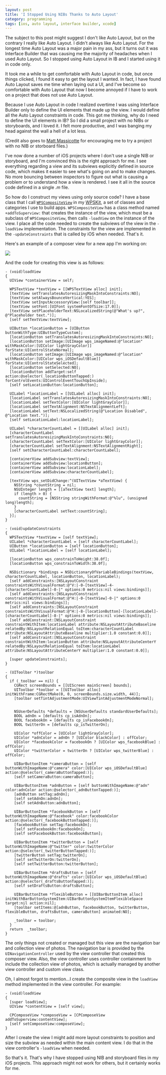 ```yaml
---
layout: post
title: 'I Stopped Using NIBs Thanks to Auto Layout'
category: programming
tags: [ios, auto layout, interface builder, xcode]
---
```

The subject to this post might suggest I don't like Auto Layout, but on the contrary I really like Auto Layout. I didn't always like Auto Layout. For the longest time Auto Layout was a major pain in my ass, but it turns out it was Interface Builder that was causing me the majority of headaches when I used Auto Layout. So I stopped using Auto Layout in IB and I started using it in code only.

It took me a while to get comfortable with Auto Layout in code, but once things clicked, I found it easy to get the layout I wanted. In fact, I have found Auto Layout saves me time when laying out a UI, and I've become so comfortable with Auto Layout that now I become annoyed if I have to work on a project that does not use Auto Layout.

Because I use Auto Layout in code I realized overtime I was using Interface Builder only to define the UI elements that made up the view. I would define all the Auto Layout constraints in code. This got me thinking, why do I need to define the UI elements in IB? So I did a small project with no NIBs or storyboards, and I loved it. I felt more productive, and I was banging my head against the wall a hell of a lot less.

(Credit also goes to [Matt Massicotte](https://twitter.com/mattie) for encouraging me to try a project with no NIB or storboard files.)

I've now done a number of iOS projects where I don't use a single NIB or storyboard, and I'm convinced this is the right approach for me. I see everything regarding a view and its subviews explicitly defined in source code, which makes it easier to see what's going on and to make changes. No more bouncing between inspectors to figure out what is causing a problem or to understand how a view is rendered. I see it all in the source code defined in a single *.m* file.

So how do I construct my views using only source code? I have a base class that I call [`WPSCompositeView`](https://github.com/kirbyt/WPSKit/blob/master/WPSKit/UIKit/WPSCompositeView.h) in my [WPSKit](https://github.com/kirbyt/WPSKit), a set of classes and categories I use to build apps. `WPSCompositeView` has a class method named `+addToSuperview:` that creates the instance of the view, which must be a subclass of `WPSCompositeView`, then calls `-loadView` on the instance of the view. I place all the code needed to create the subviews of the view in the `-loadView` implementation. The constraints for the view are implemented in the `-updateConstraints` that is called by iOS when needed. That's it.

Here's an example of a composer view for a new app I'm working on:

[![](https://farm8.staticflickr.com/7204/13920896030_e0da352daf_m.jpg)](https://farm8.staticflickr.com/7204/13920896030_4c53fbfe1c_o.jpg)

And the code for creating this view is as follows:

    - (void)loadView
    {
      UIView *containerView = self;

      WPSTextView *textView = [[WPSTextView alloc] init];
      [textView setTranslatesAutoresizingMaskIntoConstraints:NO];
      [textView setAlwaysBounceVertical:YES];
      [textView setInputAccessoryView:[self toolbar]];
      [textView setFont:[UIFont systemFontOfSize:17.0]];
      [textView setPlaceholderText:NSLocalizedString(@"What's up?", @"Placeholder text.")];
      [self setTextView:textView];

      UIButton *locationButton = [UIButton buttonWithType:UIButtonTypeCustom];
      [locationButton setTranslatesAutoresizingMaskIntoConstraints:NO];
      [locationButton setImage:[UIImage wps_imageNamed:@"location" withMaskColor:[UIColor lightGrayColor]] forState:UIControlStateNormal];
      [locationButton setImage:[UIImage wps_imageNamed:@"location" withMaskColor:[UIColor wps_iOSDefaultBlue]] forState:UIControlStateSelected];
      [locationButton setSelected:NO];
      [locationButton addTarget:self action:@selector(_locationButtonTapped:) forControlEvents:UIControlEventTouchUpInside];
      [self setLocationButton:locationButton];

      UILabel *locationLabel = [[UILabel alloc] init];
      [locationLabel setTranslatesAutoresizingMaskIntoConstraints:NO];
      [locationLabel setTextColor:[UIColor lightGrayColor]];
      [locationLabel setTextAlignment:NSTextAlignmentLeft];
      [locationLabel setText:NSLocalizedString(@"Location Disabled", @"Location text.")];
      [self setLocationLabel:locationLabel];

      UILabel *characterCountLabel = [[UILabel alloc] init];
      [characterCountLabel setTranslatesAutoresizingMaskIntoConstraints:NO];
      [characterCountLabel setTextColor:[UIColor lightGrayColor]];
      [characterCountLabel setTextAlignment:NSTextAlignmentRight];
      [self setCharacterCountLabel:characterCountLabel];

      [containerView addSubview:textView];
      [containerView addSubview:locationButton];
      [containerView addSubview:locationLabel];
      [containerView addSubview:characterCountLabel];

      [textView wps_setDidChange:^(UITextView *aTextView) {
        NSString *countString = nil;
        NSUInteger length = [[aTextView text] length];
        if (length > 0) {
          countString = [NSString stringWithFormat:@"%lu", (unsigned long)length];
        }
        [characterCountLabel setText:countString];
      }];
    }

    - (void)updateConstraints
    {
      WPSTextView *textView = [self textView];
      UILabel *characterCountLabel = [self characterCountLabel];
      UIButton *locationButton = [self locationButton];
      UILabel *locationLabel = [self locationLabel];

      [locationButton wps_constrainToHeight:38.0f];
      [locationButton wps_constrainToWidth:38.0f];

      NSDictionary *bindings = NSDictionaryOfVariableBindings(textView, characterCountLabel, locationButton, locationLabel);
      [self addConstraints:[NSLayoutConstraint constraintsWithVisualFormat:@"V:|-0-[textView]-4-[characterCountLabel]-0-|" options:0 metrics:nil views:bindings]];
      [self addConstraints:[NSLayoutConstraint constraintsWithVisualFormat:@"H:|-0-[textView]-0-|" options:0 metrics:nil views:bindings]];
      [self addConstraints:[NSLayoutConstraint constraintsWithVisualFormat:@"H:|-8-[locationButton]-[locationLabel]-[characterCountLabel]-8-|" options:0 metrics:nil views:bindings]];
      [self addConstraint:[NSLayoutConstraint constraintWithItem:locationLabel attribute:NSLayoutAttributeBaseline relatedBy:NSLayoutRelationEqual toItem:characterCountLabel attribute:NSLayoutAttributeBaseline multiplier:1.0 constant:0.0]];
      [self addConstraint:[NSLayoutConstraint constraintWithItem:locationButton attribute:NSLayoutAttributeCenterY relatedBy:NSLayoutRelationEqual toItem:locationLabel attribute:NSLayoutAttributeCenterY multiplier:1.0 constant:0.0]];

      [super updateConstraints];
    }

    - (UIToolbar *)toolbar
    {
      if (_toolbar == nil) {
        CGRect screenBounds = [[UIScreen mainScreen] bounds];
        UIToolbar *toolbar = [[UIToolbar alloc] initWithFrame:CGRectMake(0, 0, screenBounds.size.width, 44)];
        [toolbar setTintAdjustmentMode:UIViewTintAdjustmentModeNormal];


        NSUserDefaults *defaults = [NSUserDefaults standardUserDefaults];
        BOOL adnOn = [defaults cp_isAdnOn];
        BOOL facebookOn = [defaults cp_isFacebookOn];
        BOOL twitterOn = [defaults cp_isTwitterOn];

        UIColor *offColor = [UIColor lightGrayColor];
        UIColor *adnColor = adnOn ? [UIColor blackColor] : offColor;
        UIColor *facebookColor = facebookOn ? [UIColor wps_facebookBlue] : offColor;
        UIColor *twitterColor = twitterOn ? [UIColor wps_twitterBlue] : offColor;

        UIBarButtonItem *cameraButton = [self buttonWithImageName:@"camera" color:[UIColor wps_iOSDefaultBlue] action:@selector(_cameraButtonTapped:)];
        [self setCameraButton:cameraButton];

        UIBarButtonItem *adnButton = [self buttonWithImageName:@"adn" color:adnColor action:@selector(_adnButtonTapped:)];
        [adnButton setTag:adnOn];
        [self setAdnOn:adnOn];
        [self setAdnButton:adnButton];

        UIBarButtonItem *facebookButton = [self buttonWithImageName:@"facebook" color:facebookColor action:@selector(_facebookButtonTapped:)];
        [facebookButton setTag:facebookOn];
        [self setFacebookOn:facebookOn];
        [self setFacebookButton:facebookButton];

        UIBarButtonItem *twitterButton = [self buttonWithImageName:@"twitter" color:twitterColor action:@selector(_twitterButtonTapped:)];
        [twitterButton setTag:twitterOn];
        [self setTwitterOn:twitterOn];
        [self setTwitterButton:twitterButton];

        UIBarButtonItem *draftsButton = [self buttonWithImageName:@"drafts" color:[UIColor wps_iOSDefaultBlue] action:@selector(_draftsButtonTapped:)];
        [self setDraftsButton:draftsButton];

        UIBarButtonItem *flexibleButton = [[UIBarButtonItem alloc] initWithBarButtonSystemItem:UIBarButtonSystemItemFlexibleSpace target:nil action:nil];
        [toolbar setItems:@[adnButton, facebookButton, twitterButton, flexibleButton, draftsButton, cameraButton] animated:NO];

        _toolbar = toolbar;
      }
      return  _toolbar;
    }

The only things not created or managed but this view are the navigation bar and collection view of photos. The navigation bar is provided by the `UINavigationController` used by the view controller that created this composer view. Also, the view controller uses controller containment to include the collection view of photos, which is actually managed by another view controller and custom view class.

Oh, I almost forgot to mention...I create the composite view in the `loadView` method implemented in the view controller. For example:

    - (void)loadView
    {
      [super loadView];
      UIView *contentView = [self view];

      CPComposeView *composeView = [CPComposeView addToSuperview:contentView];
      [self setComposeView:composeView];
    }

After I create the view I might add more layout constraints to position and size the subview as needed within the main content view. I do that in the view controller's `-loadView` when needed.

So that's it. That's why I have stopped using NIB and storyboard files in my iOS projects. This approach might not work for others, but it certainly works for me.
